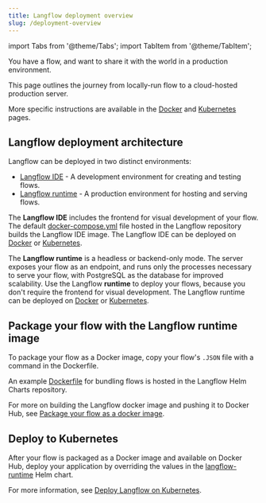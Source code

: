 ```yaml
---
title: Langflow deployment overview
slug: /deployment-overview
---
```


import Tabs from '@theme/Tabs';
import TabItem from '@theme/TabItem';

You have a flow, and want to share it with the world in a production environment.

This page outlines the journey from locally-run flow to a cloud-hosted production server.

More specific instructions are available in the [Docker](/deployment-docker) and [Kubernetes](/deployment-kubernetes-dev) pages.

## Langflow deployment architecture

Langflow can be deployed in two distinct environments:

* [Langflow IDE](/deployment-kubernetes-dev) - A development environment for creating and testing flows.
* [Langflow runtime](/deployment-kubernetes-prod) - A production environment for hosting and serving flows.

The **Langflow IDE** includes the frontend for visual development of your flow. The default [docker-compose.yml](https://github.com/langflow-ai/langflow/blob/main/docker_example/docker-compose.yml) file hosted in the Langflow repository builds the Langflow IDE image. The Langflow IDE can be deployed on [Docker](/deployment-docker) or [Kubernetes](/deployment-kubernetes-dev).

The **Langflow runtime** is a headless or backend-only mode. The server exposes your flow as an endpoint, and runs only the processes necessary to serve your flow, with PostgreSQL as the database for improved scalability. Use the Langflow **runtime** to deploy your flows, because you don't require the frontend for visual development. The Langflow runtime can be deployed on [Docker](/deployment-docker) or [Kubernetes](/deployment-kubernetes-prod).

## Package your flow with the Langflow runtime image

To package your flow as a Docker image, copy your flow's `.JSON` file with a command in the Dockerfile.

An example [Dockerfile](https://github.com/langflow-ai/langflow-helm-charts/blob/main/examples/langflow-runtime/docker/Dockerfile) for bundling flows is hosted in the Langflow Helm Charts repository.

For more on building the Langflow docker image and pushing it to Docker Hub, see [Package your flow as a docker image](/deployment-docker#package-your-flow-as-a-docker-image).

## Deploy to Kubernetes

After your flow is packaged as a Docker image and available on Docker Hub, deploy your application by overriding the values in the [langflow-runtime](https://github.com/langflow-ai/langflow-helm-charts/blob/main/charts/langflow-runtime/Chart.yaml) Helm chart.

For more information, see [Deploy Langflow on Kubernetes](/deployment-kubernetes-dev).








